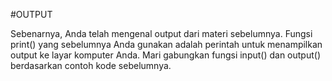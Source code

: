 #OUTPUT

Sebenarnya, Anda telah mengenal output dari materi sebelumnya. Fungsi print() yang sebelumnya Anda gunakan adalah perintah untuk menampilkan output ke layar komputer Anda. Mari gabungkan fungsi input() dan output() berdasarkan contoh kode sebelumnya.